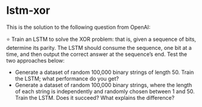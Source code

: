 # lstm-xor
This is the solution to the following question from OpenAI:

:star: Train an LSTM to solve the XOR problem: that is, given a sequence of bits, determine its parity. The LSTM should consume the sequence, one bit at a time, and then output          the correct answer at the sequence’s end. Test the two approaches below:

* Generate a dataset of random 100,000 binary strings of length 50. Train the LSTM; what performance do you get?
* Generate a dataset of random 100,000 binary strings, where the length of each string is independently and randomly chosen between 1 and 50. Train the LSTM. Does it succeed? What explains the difference?</div>
